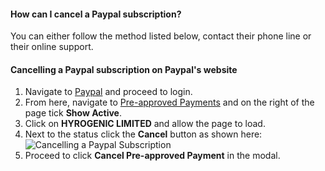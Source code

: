 #### How can I cancel a Paypal subscription?
You can either follow the method listed below, contact their phone line or their online support.

#### Cancelling a Paypal subscription on Paypal's website
1. Navigate to [Paypal](https://www.paypal.com) and proceed to login.
2. From here, navigate to [Pre-approved Payments](https://www.paypal.com/myaccount/autopay/) and on the right of the page tick **Show Active**.
3. Click on **HYROGENIC LIMITED** and allow the page to load.
4. Next to the status click the **Cancel** button as shown here:
![Cancelling a Paypal Subscription](https://github.com/HexaneNetworks/help/blob/master/assets/png/paypal-subscription-cancel.png?raw=true)
5. Proceed to click **Cancel Pre-approved Payment** in the modal.